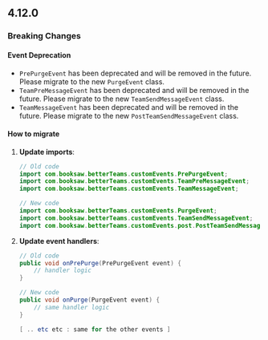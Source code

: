 ## 4.12.0

### Breaking Changes

#### Event Deprecation

* `PrePurgeEvent` has been deprecated and will be removed in the future. Please migrate to the new `PurgeEvent` class.
* `TeamPreMessageEvent` has been deprecated and will be removed in the future. Please migrate to the new
  `TeamSendMessageEvent` class.
* `TeamMessageEvent` has been deprecated and will be removed in the future. Please migrate to the new
  `PostTeamSendMessageEvent` class.

#### How to migrate

1. **Update imports**:
   ```java
   // Old code
   import com.booksaw.betterTeams.customEvents.PrePurgeEvent;
   import com.booksaw.betterTeams.customEvents.TeamPreMessageEvent;
   import com.booksaw.betterTeams.customEvents.TeamMessageEvent;
   
   // New code
   import com.booksaw.betterTeams.customEvents.PurgeEvent;
   import com.booksaw.betterTeams.customEvents.TeamSendMessageEvent;
   import com.booksaw.betterTeams.customEvents.post.PostTeamSendMessageEvent;
   ```

2. **Update event handlers**:
   ```java
   // Old code
   public void onPrePurge(PrePurgeEvent event) {
       // handler logic
   }
   
   // New code
   public void onPurge(PurgeEvent event) {
       // same handler logic
   }
   
   [ .. etc etc : same for the other events ]
   ```
